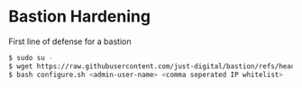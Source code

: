 # Bastion Hardening
First line of defense for a bastion

```bash
$ sudo su -
$ wget https://raw.githubusercontent.com/just-digital/bastion/refs/heads/main/configure.sh
$ bash configure.sh <admin-user-name> <comma seperated IP whitelist>
```
